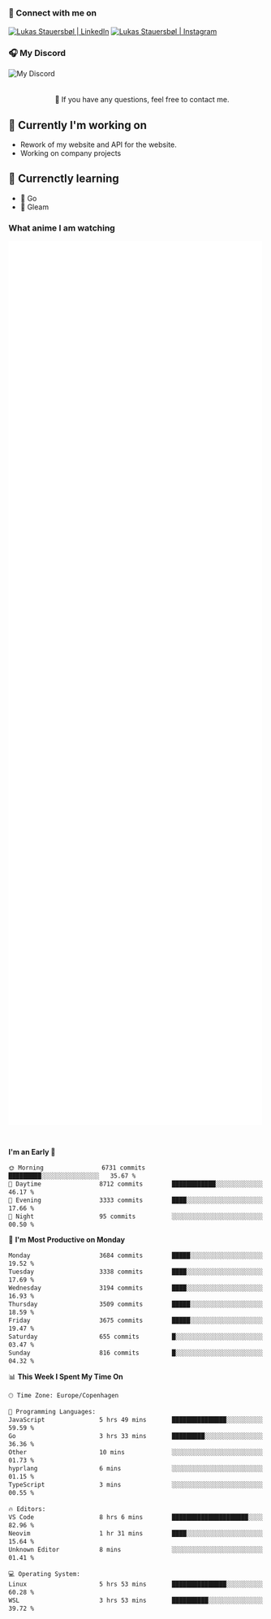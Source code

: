 ### 🔗 Connect with me on
<a href="https://www.instagram.com/lukas_stauersbol" target="_blank"><img align="center" src="https://raw.githubusercontent.com/stauersbol/stauersbol/main/images/instagram.svg" alt="Lukas Stauersbøl | LinkedIn" width="30px"/></a>
<a href="https://www.linkedin.com/in/lukas-stauersbol/" target="_blank"><img align="center" src="https://raw.githubusercontent.com/stauersbol/stauersbol/main/images/linkedin.svg" alt="Lukas Stauersbøl | Instagram" width="30px"/></a>

<p align="center">
 <h3>🎧 My Discord</h3>
 <img align="left" height="55px" src="https://discord.c99.nl/widget/theme-2/147806323323568128.png" alt="My Discord" />
</p>

<br/>
<br/>
<br/>
💬 If you have any questions, feel free to contact me.

## 🔭 Currently I'm working on
- Rework of my website and API for the website.
- Working on company projects
 
## 🌱 Currenctly learning
- 💙 Go
- 💜 Gleam

### What anime I am watching
<a href="https://anilist.co/user/slashiy/" align="center"><img align="center" width="500px" src="metrics.plugin.personal.anilist.svg" /></a>

<br/>

<!--START_SECTION:waka-->
**I'm an Early 🐤** 

```text
🌞 Morning                6731 commits        █████████░░░░░░░░░░░░░░░░   35.67 % 
🌆 Daytime                8712 commits        ████████████░░░░░░░░░░░░░   46.17 % 
🌃 Evening                3333 commits        ████░░░░░░░░░░░░░░░░░░░░░   17.66 % 
🌙 Night                  95 commits          ░░░░░░░░░░░░░░░░░░░░░░░░░   00.50 % 
```
📅 **I'm Most Productive on Monday** 

```text
Monday                   3684 commits        █████░░░░░░░░░░░░░░░░░░░░   19.52 % 
Tuesday                  3338 commits        ████░░░░░░░░░░░░░░░░░░░░░   17.69 % 
Wednesday                3194 commits        ████░░░░░░░░░░░░░░░░░░░░░   16.93 % 
Thursday                 3509 commits        █████░░░░░░░░░░░░░░░░░░░░   18.59 % 
Friday                   3675 commits        █████░░░░░░░░░░░░░░░░░░░░   19.47 % 
Saturday                 655 commits         █░░░░░░░░░░░░░░░░░░░░░░░░   03.47 % 
Sunday                   816 commits         █░░░░░░░░░░░░░░░░░░░░░░░░   04.32 % 
```


📊 **This Week I Spent My Time On** 

```text
🕑︎ Time Zone: Europe/Copenhagen

💬 Programming Languages: 
JavaScript               5 hrs 49 mins       ███████████████░░░░░░░░░░   59.59 % 
Go                       3 hrs 33 mins       █████████░░░░░░░░░░░░░░░░   36.36 % 
Other                    10 mins             ░░░░░░░░░░░░░░░░░░░░░░░░░   01.73 % 
hyprlang                 6 mins              ░░░░░░░░░░░░░░░░░░░░░░░░░   01.15 % 
TypeScript               3 mins              ░░░░░░░░░░░░░░░░░░░░░░░░░   00.55 % 

🔥 Editors: 
VS Code                  8 hrs 6 mins        █████████████████████░░░░   82.96 % 
Neovim                   1 hr 31 mins        ████░░░░░░░░░░░░░░░░░░░░░   15.64 % 
Unknown Editor           8 mins              ░░░░░░░░░░░░░░░░░░░░░░░░░   01.41 % 

💻 Operating System: 
Linux                    5 hrs 53 mins       ███████████████░░░░░░░░░░   60.28 % 
WSL                      3 hrs 53 mins       ██████████░░░░░░░░░░░░░░░   39.72 % 
```


<!--END_SECTION:waka-->
